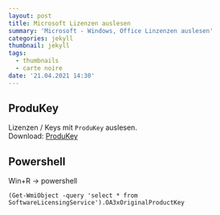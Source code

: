 ```yaml
---
layout: post
title: Microsoft Lizenzen auslesen
summary: 'Microsoft - Windows, Office Linzenzen auslesen'
categories: jekyll
thumbnail: jekyll
tags:
  - thumbnails
  - carte noire
date: '21.04.2021 14:30'
---
```



## ProduKey


Lizenzen / Keys mit `ProduKey` auslesen.
<br>Download: [ProduKey][1]


## Powershell

Win+R -> powershell
```
(Get-WmiObject -query 'select * from SoftwareLicensingService').OA3xOriginalProductKey

```



[1]: http://www.nirsoft.net/utils/produkey.zip